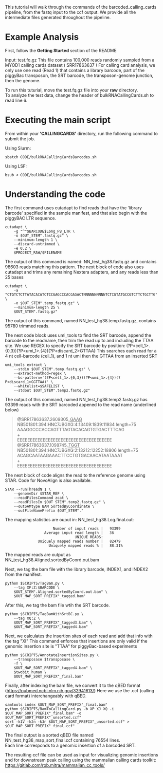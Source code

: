 This tutorial will walk through the commands of the barcoded_calling_cards pipeline, from the fastq input to the ccf output.
We provide all the intermediate files generated throughout the pipeline. 


# Example Analysis

First, follow the **Getting Started** section of the README 

Input: test.fq.gz
This file contains 100,000 reads randomly sampled from a MYOD1 calling cards dataset ( SRR17863637 ) 
For calling card analysis, we only use one read (Read 1) that contains a library barcode, part of the piggyBac transposon, the SRT barcode, the transposon-genome junction, then the genome.   

To run this tuturial, move the test.fq.gz file into your **raw** directory.  
To analyze the test data, change the header of bulkRNACallingCards.sh to read line 6. 

# Executing the main script 

From within your **'CALLINGCARDS'** directory, run the following command to submit the job.  

Using Slurm:   
```
sbatch CODE/bulkRNACallingCardsBarcodes.sh  
```

Using LSF:
```
bsub < CODE/bulkRNACallingCardsBarcodes.sh  
```

# Understanding the code 

The first command uses cutadapt to find reads that have the 'library barcode' specified in the sample manifest, and that also begin with the piggyBAC LTR sequence. 

```
cutadapt \
    -g "^"$BARCODE$Long_PB_LTR \
    -o $OUT_STEM".fastq.gz" \
    --minimum-length 1 \
    --discard-untrimmed \
    -e 0.2 \
    $PROJECT_RAW/$FILENAME
```

The output of this command is named: NN_test_hg38.fastq.gz and contains 98603 reads matching this pattern. 
The next block of code also uses cutadapt and trims any remaining Nextera adapters, and any reads less than 25 bases 

```
cutadapt \
    -a "CTGTCTCTTATACACATCTCCGAGCCCACGAGACTNNNNNNNNNNTCTCGTATGCCGTCTTCTGCTTG" \
    -o $OUT_STEM".temp.fastq.gz" \
    --minimum-length 25 \
    $OUT_STEM".fastq.gz"
```
The output of this command, named NN_test_hg38.temp.fastq.gz, contains 95780 trimmed reads. 

The next code block uses umi_tools to find the SRT barcode, append the barcode to the readname, then trim the read up to and including the TTAA site. 
We use REGEX to specify the SRT barcode by position: (?P<cell_1>.{0,3})(?P<umi_1>.{4})(?P<discard_2>GTTAA) 
This searches each read for a 4 nt cell-barcode (cell_1), and 1 nt umi then the GTTAA from an inserted SRT

```
umi_tools extract \
    --stdin $OUT_STEM".temp.fastq.gz" \
    --extract-method=regex \
    --bc-pattern='(?P<cell_1>.{0,3})(?P<umi_1>.{4})(?P<discard_1>GGTTAA)' \
    --whitelist=$SAFELIST \
    --stdout $OUT_STEM".temp2.fastq.gz"  
```

The output of this command, named NN_test_hg38.temp2.fastq.gz has 93399 reads with the SRT barcoded appened to the read name (underlined below)  

>@SRR17863637.2609305_<ins>GAAG</ins> NB501801:394:HNC7JBGXG:4:13409:1839:11934 length=75  
>AAAGGCCCACCAGTTTAGTACACAGTGTGACTTTCAG  
>+  
>EEEEEEEEEEEEEEEEEEEEEEEEEEEEEEEEEEEEE  
>@SRR17863637.1098745_<ins>TGGT</ins> NB501801:394:HNC7JBGXG:2:13212:12252:18806 length=75  
>ACAGCAATAAGAAACTTCCTGTGACAACATAATAAAT  
>+  
>EEEEEEEEEEEEEEEEEEEEEEEEEEEEEEEEEEEEE  

The next block of code aligns the read to the reference genome using STAR. Code for NovoAlign is also available.

```
STAR --runThreadN 1 \
    --genomeDir $STAR_REF \
    --readFilesCommand zcat \
    --readFilesIn $OUT_STEM".temp2.fastq.gz" \
    --outSAMtype BAM SortedByCoordinate \
    --outFileNamePrefix $OUT_STEM"."
```

The mapping statistics are ouput in: NN_test_hg38.Log.final.out: 

                          Number of input reads |	93399
                      Average input read length |	36
                                    UNIQUE READS:
                   Uniquely mapped reads number |	82479
                        Uniquely mapped reads % |	88.31%

The mapped reads are output as NN_test_hg38.Aligned.sortedByCoord.out.bam

Next, we tag the bam file with the library barcode, INDEX1, and INDEX2 from the manifest. 

```
python $SCRIPTS/TagBam.py \
    --tag XP:Z:$BARCODE \
    $OUT_STEM".Aligned.sortedByCoord.out.bam" \
    $OUT_MAP_SORT_PREFIX"_tagged.bam"
```

After this, we tag the bam file wtih the SRT barcode. 

```
python $SCRIPTS/TagBamWithSrtBC.py \
	--tag XQ:Z \
	$OUT_MAP_SORT_PREFIX"_tagged3.bam" \
	$OUT_MAP_SORT_PREFIX"_tagged4.bam"
```

Next, we calculates the insertion sites of each read and add that info with the tag "XI" 
This command enforces that insertions are only valid if the genomic insertion site is "TTAA" for piggyBac-based experiments 

```
python $SCRIPTS/AnnotateInsertionSites.py \
    --transposase $transposase \
    -f \
    $OUT_MAP_SORT_PREFIX"_tagged4.bam" \
    $twobit_human \
    $OUT_MAP_SORT_PREFIX"_final.bam"
```

Finally, after indexing the bam file, we convert it to the qBED format (https://pubmed.ncbi.nlm.nih.gov/32941613/) 
Here we use the .ccf (calling card format) interchangeably with qBED. 

```
samtools index $OUT_MAP_SORT_PREFIX"_final.bam"
python $SCRIPTS/BamToCallingCard.py -b XP XJ XQ -i $OUT_MAP_SORT_PREFIX"_final.bam" -o $OUT_MAP_SORT_PREFIX"_unsorted.ccf" 
sort -k1V -k2n -k3n $OUT_MAP_SORT_PREFIX"_unsorted.ccf" > $OUT_MAP_SORT_PREFIX"_final.ccf"
```

The final output is a sorted qBED file named NN_test_hg38_map_sort_final.ccf containing 76554 lines.   
Each line corresponds to a genomic insertion of a barcoded SRT.

The resulting ccf file can be used as input for visualizing genomic insertions and for downstream peak calling using the mammalian calling cards toolkit: https://gitlab.com/rob.mitra/mammalian_cc_tools/
